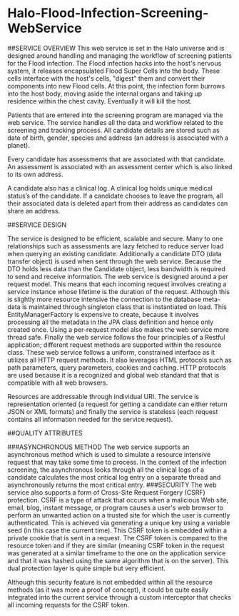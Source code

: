 # Halo-Flood-Infection-Screening-WebService

##SERVICE OVERVIEW
This web service is set in the Halo universe and is designed around handling and managing the workflow of screening patients for the Flood infection. The Flood infection hacks into the host's nervous system, it releases encapsulated Flood Super Cells into the body. These cells interface with the host's cells, "digest" them and convert their components into new Flood cells. At this point, the infection form burrows into the host body, moving aside the internal organs and taking up residence within the chest cavity. Eventually it will kill the host.


Patients that are entered into the screening program are managed via the web service. The service handles all the data and workflow related to the screening and tracking process. All candidate details are stored such as date of birth, gender, species and address (an address is associated with a planet).

Every candidate has assessments that are associated with that candidate. An assessment is associated with an assessment center which is also linked to its own address.

A candidate also has a clinical log. A clinical log holds unique medical status’s of the candidate.
If a candidate chooses to leave the program, all their associated data is deleted apart from their address as candidates can share an address. 

##SERVICE DESIGN

The service is designed to be efficient, scalable and secure.
Many to one relationships such as assessments are lazy fetched to reduce server load when querying an existing candidate.
Additionally a candidate DTO (data transfer object) is used when sent through the web service. Because the DTO holds less data than the Candidate object, less bandwidth is required to send and receive information.
The web service is designed around a per request model. This means that each incoming request involves creating a service instance whose lifetime is the duration of the request. Although this is slightly more resource intensive the connection to the database meta-data is maintained through singleton class that is instantiated on load. This EntityManagerFactory is expensive to create, because it involves processing all the metadata in the JPA class definition and hence only created once. Using a per-request model also makes the web service more thread safe.
Finally the web service follows the four principles of a Restful application; different request methods are supported within the resource class. These web service follows a uniform, constrained interface as it utilizes all HTTP request methods. It also leverages HTML protocols such as path parameters, query parameters, cookies and caching. HTTP protocols are used because it is a recognized and global web standard that that is compatible with all web browsers.  

Resources are addressable through individual URI. The service is representation oriented (a request for getting a candidate can either return JSON or XML formats) and finally the service is stateless (each request contains all information needed for the service request).

##QUALITY ATTRIBUTES

###ASYNCHRONOUS METHOD
The web service supports an asynchronous method which is used to simulate a resource intensive request that may take some time to process. In the context of the infection screening, the asynchronous looks through all the clinical logs of a candidate calculates the most critical log entry on a separate thread and asynchronously  returns the most critical entry.
###SECURITY
The web service also supports a form of Cross-Site Request Forgery (CSRF) protection. CSRF is a type of attack that occurs when a malicious Web site, email, blog, instant message, or program causes a user's web browser to perform an unwanted action on a trusted site for which the user is currently authenticated. This is achieved via generating a unique key using a variable seed (in this case the current time). This CSRF token is embedded within a private cookie that is sent in a request. The CSRF token is compared to the resource token and if they are similar (meaning CSRF token in the request was generated at a similar timeframe to the one on the application service and that it was hashed using the same algorithm that is on the server). This dual protection layer is quite simple but very efficient. 

Although this security feature is not embedded within all the resource methods (as it was more a proof of concept), it could be quite easily integrated into the current service through a custom interceptor that checks all incoming requests for the CSRF token. 
